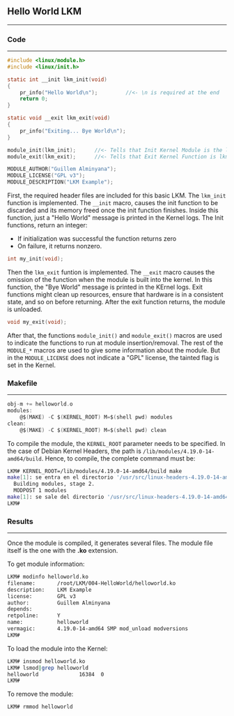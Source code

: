 ## Hello World LKM
---

### Code
---
```c
#include <linux/module.h>
#include <linux/init.h>

static int __init lkm_init(void)
{
	pr_info("Hello World\n");         //<- \n is required at the end
	return 0;
}

static void __exit lkm_exit(void)
{
	pr_info("Exiting... Bye World\n");
}

module_init(lkm_init);		//<- Tells that Init Kernel Module is the lkm_init function
module_exit(lkm_exit);		//<- Tells that Exit Kernel Function is lkm_exit

MODULE_AUTHOR("Guillem Alminyana");
MODULE_LICENSE("GPL v3");
MODULE_DESCRIPTION("LKM Example");
```
First, the required header files are included for this basic LKM.
The `lkm_init` function is implemented. The `__init` macro, causes the init function to be discarded and its memory freed once the init function finishes. Inside this function, just a "Hello World" message is printed in the Kernel logs. The Init functions, return an integer: 
- If initialization was successful the function returns zero
- On failure, it returns nonzero.
```c
int my_init(void);
```
Then the `lkm_exit` funtion is implemented. The `__exit` macro causes the omission of the function when the module is built into the kernel. In this function, the "Bye World" message is printed in the KErnel logs. Exit functions might clean up resources, ensure that hardware is in a consistent state, and so on before returning. After the exit function returns, the module is unloaded.
```c
void my_exit(void);
```
After that, the functions `module_init()` and `module_exit()` macros are used to indicate the functions to run at module insertion/removal.
The rest of the `MODULE_*` macros are used to give some information about the module. But in the `MODULE_LICENSE` does not indicate a "GPL" license, the tainted flag is set in the Kernel.

### Makefile
---
```c
obj-m += helloworld.o
modules:
	@$(MAKE) -C $(KERNEL_ROOT) M=$(shell pwd) modules
clean:
	@$(MAKE) -C $(KERNEL_ROOT) M=$(shell pwd) clean 
```

To compile the module, the `KERNEL_ROOT` parameter needs to be specified. In the case of Debian Kernel Headers, the path is `/lib/modules/4.19.0-14-amd64/build`. Hence, to compile, the complete command must be:
```bash
LKM# KERNEL_ROOT=/lib/modules/4.19.0-14-amd64/build make
make[1]: se entra en el directorio '/usr/src/linux-headers-4.19.0-14-amd64'
  Building modules, stage 2.
  MODPOST 1 modules
make[1]: se sale del directorio '/usr/src/linux-headers-4.19.0-14-amd64'
LKM#
```
### Results
---
Once the module is compiled, it generates several files. The module file itself is the one with the **.ko** extension.

To get module information:
```bash
LKM# modinfo helloworld.ko 
filename:       /root/LKM/004-HelloWorld/helloworld.ko
description:    LKM Example
license:        GPL v3
author:         Guillem Alminyana
depends:        
retpoline:      Y
name:           helloworld
vermagic:       4.19.0-14-amd64 SMP mod_unload modversions 
LKM# 
``` 
To load the module into the Kernel:
```bash
LKM# insmod helloworld.ko 
LKM# lsmod|grep helloworld
helloworld             16384  0
LKM#
```
To remove the module:
```bash
LKM# rmmod helloworld
```
